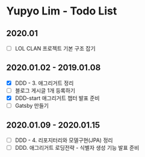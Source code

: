 # Yupyo Lim - Todo List
## 2020.01
 - [ ] LOL CLAN 프로젝트 기본 구조 잡기
## 2020.01.02 - 2019.01.08
 - [x] DDD - 3. 애그리거트 정리
 - [ ] 블로그 게시글 1개 등록하기
 - [x] DDD-start 애그리거트 챕터 발표 준비
 - [ ] Gatsby 만들기

## 2020.01.09 - 2020.01.15
 - [ ] DDD - 4. 리포지터리와 모델구현(JPA) 정리
 - [ ] DDD. 애그리거트 로딩전략 - 식별자 생성 기능 발표 준비
